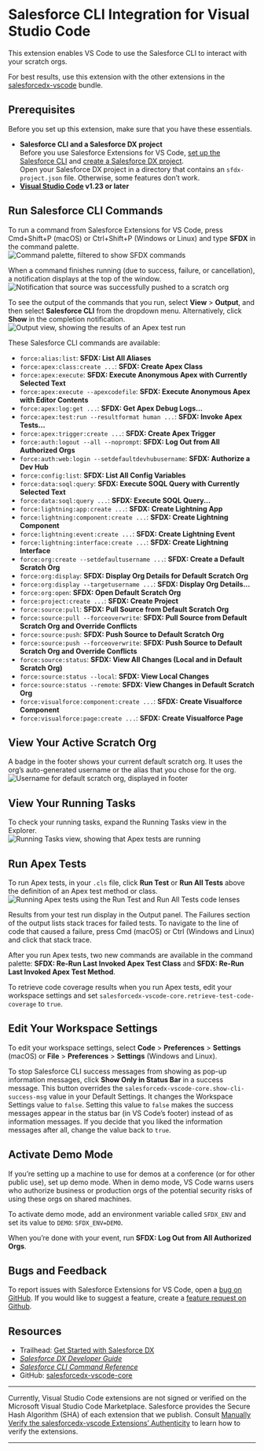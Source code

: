 # Salesforce CLI Integration for Visual Studio Code
This extension enables VS Code to use the Salesforce CLI to interact with your scratch orgs.  

For best results, use this extension with the other extensions in the [salesforcedx-vscode](https://marketplace.visualstudio.com/items?itemName=salesforce.salesforcedx-vscode) bundle.  

##  Prerequisites
Before you set up this extension, make sure that you have these essentials.

* **Salesforce CLI and a Salesforce DX project**  
  Before you use Salesforce Extensions for VS Code, [set up the Salesforce CLI](https://developer.salesforce.com/docs/atlas.en-us.sfdx_setup.meta/sfdx_setup) and [create a Salesforce DX project](https://developer.salesforce.com/docs/atlas.en-us.sfdx_dev.meta/sfdx_dev/sfdx_dev_workspace_setup.htm).  
  Open your Salesforce DX project in a directory that contains an `sfdx-project.json` file. Otherwise, some features don’t work.  
* **[Visual Studio Code](https://code.visualstudio.com/download) v1.23 or later**  

## Run Salesforce CLI Commands
To run a command from Salesforce Extensions for VS Code, press Cmd+Shift+P (macOS) or Ctrl+Shift+P (Windows or Linux) and type **SFDX** in the command palette.  
![Command palette, filtered to show SFDX commands](https://raw.githubusercontent.com/forcedotcom/salesforcedx-vscode/develop/packages/salesforcedx-vscode-core/images/sfdx_commands.png)

When a command finishes running (due to success, failure, or cancellation), a notification displays at the top of the window.  
![Notification that source was successfully pushed to a scratch org](https://raw.githubusercontent.com/forcedotcom/salesforcedx-vscode/develop/packages/salesforcedx-vscode-core/images/command_success_notification.png)

To see the output of the commands that you run, select **View** > **Output**, and then select **Salesforce CLI** from the dropdown menu. Alternatively, click **Show** in the completion notification.  
![Output view, showing the results of an Apex test run](https://raw.githubusercontent.com/forcedotcom/salesforcedx-vscode/develop/packages/salesforcedx-vscode-core/images/output_view.png)  

These Salesforce CLI commands are available:
* `force:alias:list`: **SFDX: List All Aliases**
* `force:apex:class:create ...`: **SFDX: Create Apex Class**
* `force:apex:execute`: **SFDX: Execute Anonymous Apex with Currently Selected Text**
* `force:apex:execute --apexcodefile`: **SFDX: Execute Anonymous Apex with Editor Contents**
* `force:apex:log:get ...`: **SFDX: Get Apex Debug Logs...**
* `force:apex:test:run --resultformat human ...`: **SFDX: Invoke Apex Tests...**
* `force:apex:trigger:create ...`: **SFDX: Create Apex Trigger**
* `force:auth:logout --all --noprompt`: **SFDX: Log Out from All Authorized Orgs**
* `force:auth:web:login --setdefaultdevhubusername`: **SFDX: Authorize a Dev Hub**
* `force:config:list`: **SFDX: List All Config Variables**
* `force:data:soql:query`: **SFDX: Execute SOQL Query with Currently Selected Text**
* `force:data:soql:query ...`: **SFDX: Execute SOQL Query...**
* `force:lightning:app:create ...`: **SFDX: Create Lightning App**
* `force:lightning:component:create ...`: **SFDX: Create Lightning Component**
* `force:lightning:event:create ...`: **SFDX: Create Lightning Event**
* `force:lightning:interface:create ...`: **SFDX: Create Lightning Interface**
* `force:org:create --setdefaultusername ...`: **SFDX: Create a Default Scratch Org**
* `force:org:display`: **SFDX: Display Org Details for Default Scratch Org**
* `force:org:display --targetusername ...`: **SFDX: Display Org Details...**
* `force:org:open`: **SFDX: Open Default Scratch Org**
* `force:project:create ...`: **SFDX: Create Project**
* `force:source:pull`: **SFDX: Pull Source from Default Scratch Org**
* `force:source:pull --forceoverwrite`: **SFDX: Pull Source from Default Scratch Org and Override Conflicts**
* `force:source:push`: **SFDX: Push Source to Default Scratch Org**
* `force:source:push --forceoverwrite`: **SFDX: Push Source to Default Scratch Org and Override Conflicts**
* `force:source:status`: **SFDX: View All Changes (Local and in Default Scratch Org)**
* `force:source:status --local`: **SFDX: View Local Changes**
* `force:source:status --remote`: **SFDX: View Changes in Default Scratch Org**
* `force:visualforce:component:create ...`: **SFDX: Create Visualforce Component**
* `force:visualforce:page:create ...`: **SFDX: Create Visualforce Page**

## View Your Active Scratch Org
A badge in the footer shows your current default scratch org. It uses the org’s auto-generated username or the alias that you chose for the org.  
![Username for default scratch org, displayed in footer](https://raw.githubusercontent.com/forcedotcom/salesforcedx-vscode/develop/packages/salesforcedx-vscode-core/images/active_scratch_org.png)

## View Your Running Tasks
To check your running tasks, expand the Running Tasks view in the Explorer.  
![Running Tasks view, showing that Apex tests are running](https://raw.githubusercontent.com/forcedotcom/salesforcedx-vscode/develop/packages/salesforcedx-vscode-core/images/running_tasks.png)

## Run Apex Tests
To run Apex tests, in your `.cls` file, click **Run Test** or **Run All Tests** above the definition of an Apex test method or class.  
![Running Apex tests using the Run Test and Run All Tests code lenses](https://raw.githubusercontent.com/forcedotcom/salesforcedx-vscode/develop/packages/salesforcedx-vscode-core/images/apex_test_run.gif)

Results from your test run display in the Output panel. The Failures section of the output lists stack traces for failed tests. To navigate to the line of code that caused a failure, press Cmd (macOS) or Ctrl (Windows and Linux) and click that stack trace.  

After you run Apex tests, two new commands are available in the command palette: **SFDX: Re-Run Last Invoked Apex Test Class** and **SFDX: Re-Run Last Invoked Apex Test Method**.  

To retrieve code coverage results when you run Apex tests, edit your workspace settings and set `salesforcedx-vscode-core.retrieve-test-code-coverage` to `true`.  

## Edit Your Workspace Settings
To edit your workspace settings, select **Code** > **Preferences** > **Settings** (macOS) or **File** > **Preferences** > **Settings** (Windows and Linux).  

To stop Salesforce CLI success messages from showing as pop-up information messages, click **Show Only in Status Bar** in a success message. This button overrides the `salesforcedx-vscode-core.show-cli-success-msg` value in your Default Settings. It changes the Workspace Settings value to `false`. Setting this value to `false` makes the success messages appear in the status bar (in VS Code’s footer) instead of as information messages. If you decide that you liked the information messages after all, change the value back to `true`.   

## Activate Demo Mode
If you’re setting up a machine to use for demos at a conference (or for other public use), set up demo mode. When in demo mode, VS Code warns users who authorize business or production orgs of the potential security risks of using these orgs on shared machines.  

To activate demo mode, add an environment variable called `SFDX_ENV` and set its value to `DEMO`: `SFDX_ENV=DEMO`.  

When you’re done with your event, run **SFDX: Log Out from All Authorized Orgs**.  

## Bugs and Feedback
To report issues with Salesforce Extensions for VS Code, open a [bug on GitHub](https://github.com/forcedotcom/salesforcedx-vscode/issues/new?template=Bug_report.md). If you would like to suggest a feature, create a [feature request on Github](https://github.com/forcedotcom/salesforcedx-vscode/issues/new?template=Feature_request.md).

## Resources
* Trailhead: [Get Started with Salesforce DX](https://trailhead.salesforce.com/trails/sfdx_get_started)
* _[Salesforce DX Developer Guide](https://developer.salesforce.com/docs/atlas.en-us.sfdx_dev.meta/sfdx_dev)_
* _[Salesforce CLI Command Reference](https://developer.salesforce.com/docs/atlas.en-us.sfdx_cli_reference.meta/sfdx_cli_reference)_
* GitHub: [salesforcedx-vscode-core](https://github.com/forcedotcom/salesforcedx-vscode/tree/develop/packages/salesforcedx-vscode-core)

---
Currently, Visual Studio Code extensions are not signed or verified on the Microsoft Visual Studio Code Marketplace. Salesforce provides the Secure Hash Algorithm (SHA) of each extension that we publish. Consult [Manually Verify the salesforcedx-vscode Extensions’ Authenticity](https://developer.salesforce.com/media/vscode/SHA256.md) to learn how to verify the extensions.    

---
